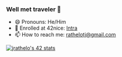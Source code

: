 ### Well met traveler 👋

- 😄 Pronouns: He/Him
- 🌱 Enrolled at 42nice: [Intra](https://profile.intra.42.fr/users/jrathelo)
- 📫 How to reach me: [rathelotj@gmail.com](mailto:rathelotj@gmail.com?subject=[GitHub])

[![jrathelo's 42 stats](https://badge42.vercel.app/api/v2/cl82qmt8s00210gldjg31puxn/stats?cursusId=21&coalitionId=116)](https://github.com/JaeSeoKim/badge42)

<!--
**Blenderwizard/Blenderwizard** is a ✨ _special_ ✨ repository because its `README.md` (this file) appears on your GitHub profile.

Here are some ideas to get you started:

- 🔭 I’m currently working on ...
- 🌱 I’m currently learning ...
- 👯 I’m looking to collaborate on ...
- 🤔 I’m looking for help with ...
- 💬 Ask me about ...
- 📫 How to reach me: ...
- 😄 Pronouns: ...
- ⚡ Fun fact: ...
-->
